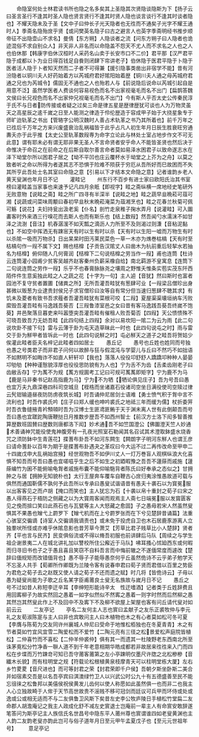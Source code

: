 <!-- { "loadSidebar": true } -->
　　命隐室何处士林君读书所也隐之名多矣其上圣隐其次贤隐谈隐斯为下【扬子云曰圣言圣行不逢其时圣人隐也贤言贤行不逢其时贤人隐也谈言谈行不逢其时谈者隐也】不耀天隐未及于圣【文中子曰仲长子光天隐者也无徃而不通矣子光字不耀王通时人】季斋名隐殆庻乎贤【或问樊英名隐子曰古之避言人也英字季斋明经书推步顺帝征不出隐壶山不求名】曼倩【东方朔】人隐谈者之流【问东方朔子曰人隐者也诡迹混俗不求自别众人】非天非人非名而以命隐盖不怨天不尤人而不求名之人也之人也伯休那【韩康字伯休汉桓时人采药名山卖于长安市口不二价】君平那【汉严君平隐于成都以卜为业日得百钱足自飬则闭肆下帘讲老子】伯休隐于医君平隐于卜隐于医者活人隐于卜者知天然而二子者不可得兼【援引隐事类凿出非宿学不能】昔有河汾隐者以铜川夫人好药始着方以芮城府君好隂阳始着歴【铜川夫人通之母芮城府君通之兄也为芮城令】儒固无不通也之人也殆若人与【前说隐后说命以芮城引起自是用意不泛】虽然学医者人费谈何容易视色而名不出家视毫毛而名不出门【扁鹊答魏文侯曰长兄视色而名不出家仲兄视毫毛而名不出门】今有斯人乎否太史公传秦民淳于氏不与日者防传接或者疑之过矣三命是律五星是歴律歴犹可谈也人为万物灵虽天之高星辰之逺千嵗之日至人能测之律造于伶伦歴造于容成甲子始于大挠星象专于师旷迨轨革之书出【管辂字公明汉魏时人善占术轨革之书乃其所着也】前千万年之已徃后千万年之方来兴废盛衰治乱祸福皆于此乎占凡人初生年月日辰生胜衰旺穷通夀夭亦于此乎推【太史公至轨革数叚専为命字立论此与林处士室占地步作文不可无此意】谓有耶未必有谓无耶非果无圣人不言命贤者安乎命人不能皆圣贤也然后决于命惟决于命召之在前命之在后斯自取尔善言命者莫如易泽水困君子以致命遂志水在泽下坳堂尔所以困君子居之【坳不平凹也庄云覆杯水于坳堂之上芥为之舟】以莫之致者听之命以所得为者遂其志不恐惧于险难不陨获于穷厄从吾所好而巳故困而不失其所亨此吾处士名其室曰命隐之意【引易以下才结本文命隐之意】记者谁韵乡老人黄天叟渊也年月日不记
　　灌畦记
　　州东行不百步有进士家曰欧阳氏治其书室榜曰灌畦盖当家事也来速予记凡四月余眂【即视字】畦之斋纵横一席地经史笔研外无败意物【说畦之斋】畦之所广四寻有半深半【说畦之地】畦之蔬早韭晩菘可葅可湘【说蔬或问菜味周颙曰春初早韭秋末晩菘淹菜为葅湘烹也】畦之花春兰秋菊可佩可觞【说花】夫妇持瓮出汲老奚【仆名】剖竹走泉稚子掬水弄月【说灌畦】可入圗畵客时外来酒三行嗅花而去斯人也而有斯乐也【结上数叚】然吾闻勺水濡沫不如甘泽之流澍【音注】机舂潺湲不如天瓢之滴沥人力所至不及则渴过则溓【音粘泥黏也】不如空中挥洒无有踈宻天有时以生有时以杀【天有时以生阳一嘘而万物生有时以杀隂一吸而万物杀】日出杲杲时田汚莱民菜色一草一木亦为燋巻枯槁【天有时至枯槁句作一叚不属下文】赐也桔橰【子贡告汉隂丈人曰凿木为杭前重后轻挈水若抽名为桔橰】俯仰随人几何膏润【桔橰下二句说桔橰之劳当作一叚】甫也连筒【杜诗云连筒灌小园甫少贫客吴越齐赵客秦州负薪采橡自给】南北羁游不皇寓息【连筒下二句说连筒之劳作一叚】乐乎不也春膏脉脉尧之壤周之野惟夭惟条实苞实茂东阡西陌件件生意奚独此畦之人之蔬之花【十字为一句】主人逌【音犹】然曰斯时也富者园池不复守贫者置圕【储粪之所】无所吾灌吾畦犹有葱肆可业【一叚梁吕僧珍出身甚微以贩葱为业逮贵封侯兄子求官僧珍曰汝等自有常分但当速归葱肆不聴其求】有饥未及菱者有致书吾求薤者吾灌吾畦犹有菜根可咬【二叚】夏屋渠渠壊垣纳车汚败縻毁吾灌吾畦有马逸践吾葵否【三叚鲁漆室邑之女曰昔有客马逸践吾葵吾终嵗不饱葵】井邑聚落旦暮吏来呌嚣堕突吾灌吾畦有催租人败吾菊否【四叚】天公愦愦殊不可晓吾致吾力无妨吾畦【此四句结上四叚】余对以易坎阳一隂二为云为雨【此二句说坎卦不接下句】雷与云薄于卦为屯天造草昧此一时也【此四句说屯之时】雨与雷交于卦为觧甲者皆坼此一时也【此四句说觧之时】屯必觧天之道子之畦吾将贺姑少俟灌此畦者臣夫名梓记此畦者四如居士
　　愚丘记
　　愚号也丘姓也姓同而号独也愚之号类君子而非君子问何以故醉与狂与假混沌与学婴儿与丘曰不然巧不如拙语不如黙明不如晦诈不如直人轩轩卭【我也】落落人役役卭舒舒人蹻蹻卭种种人晏晏卭劬劬【种种谨慤貌淳厚也役役思防貌有为人也】宁为舌不为齿【舌柔齿刚老子曰齿敝舌存】宁为萭不为规【萭方规圎考工记曰可规可萭萭即矩字】宁为鹿不为马【鹿是马非秦书记赵高指鹿为马】宁为不为牺【牺论俱见庄子】吾为号吾曰愚也宜万夫九鼎深巷四科司空城旦【桎梏而坐诸嘉石役诸司空坐日满役使司空赎过律云髠钳输邉昼夜防防虏夜筑长城】时吾诵仲尼居剑士语难【勇士愤气积于胷中言不流利也】时吾作裘氏吟【庄子曰郑人缓也呻吟裘氏之地祗三年而缓为儒】杖折委笄时吾衣鲁缝掖青衿顦顇时吾为汉博士生匪鸢匪鲔于天于渊未离人世有此倒颠吾而号吾曰愚也宜蹉跎陶唐鞭挞日月推数步歴吾不如西州智士【前汉方士洛下闳多智善推算歴数班固賛曰歴数则唐都洛下闳】妙术通吾不如竺国澄公【佛圗澄天竺人妙通术善诵神咒能役使鬼神腹旁有一孔夜光照室石勒闻其名召试其术澄取鉢盛水烧香咒之须防鉢中生青莲花】揲蓍布卦吾不如河东闗生【闗朗字子明河东觧人也谓王彦曰请命蓍卦以百年为期于是揲蓍布卦遇夬之革叹曰今大运不过二再传改命至甲申二十四嵗戊申大乱祸始宫掖】经世观物吾不如伊川丈人一灯万巻盲人观棋纵浪大化喜惧不知吾而号吾曰愚也宜嗟嗞乎生之后不如生之初廼暇豫之吾吾不蘧蒢而戚施【蘧蒢编竹为囷不能俯喻龟胷者戚施布囊不能仰喻駞背者陈氏曰好奉承之态似之】甘拥肿之与居【拥肿无知貌朴也】太行王屋奔车覆车自鞭古心庻归夷涂惟愚故道可载与俱然而通国靳儒不孰何予此吾所以专承曰愚叟试谐语昔有愚夫十袭石以为寳冕服以出客客见之而卢胡【掩口而笑也】主人犹忘为石【十袭以帛十重封之荀子曰宋之愚人得燕石于梧防之侧藏之以为大寳周客闻而观焉主人斋七日端冕服以发寳匮客见之俛而揜口笑曰此燕石也与瓦甓等主人大怒藏之愈固】子之愚毋若宋人然虽然叟惧其不果愚也矰弋上罻罗下【矰弋机而在上兮罻罗张而在下兮见楚辞昔诵篇】法重心骇室交徧谪【诗室人交徧谪我谪责也】或未免于投虎自卫也木石居鹿豕游离人立独羣吠所怪或亦难乎休隂息影也昔芳草今萧艾【芳草比君子贱草比小人楚辞】贤者齐【平也言与民齐】民变俱俗流或不得以脩吾初服也前讲肆后马队【周续之与学生祖企谢景夷二人在城北讲礼加以讐校所住公廨近于马队】咈耳搔心怵廹西东或何暇而归寻旧书也子之于愚且喜且笑窃不自料吾言而中悔前辙之不遂偭常度而遽改【楚辞曰偭规矩而改错偭背也】愚不辱子子能辱愚奈何乎丘虽然佹诗不云乎弟子勉学天不忘圣人共手【荀卿所作卿既为兰陵令客有说春申君曰荀子贤而君借以百里之势臣为君危之荀子去之赵既又使人请之荀子不还而遗之赋】时几将【皆佹诗云】子毋以愚为疑叟尚能为子歌之丘名某字臣甫莆良士叟无名族故与嵗月日不记
　　愚丘之号不过如昔人称短李迂辛耳【李绅短形能诗辛太　性迂嗜酒】记者类于丘姓辞费且用回寗柳子为故实然回之愚着一如字似然似不然寗之愚着一则字时然而后然柳之愚其然岂其然叟此作上不及回中不及寗下不及柳不欲屋上架屋也客有问丘请代叟对如前云云
　　二友亭记
　　亭名二友何主人志也賔曰孟献子之友乐正裘牧仲与李元礼之友荀淑陈寔与主人曰非也宾敢问主人曰木植物也木之有心者莫如松可冬可夏【李膺与陈荀为交友同许州襄城人仲尼曰受命于地惟松栢独也在冬夏青青】木之有节者莫如竹宜风宜雪二陶爱松而不爱竹【二陶元亮有三径之松景爱松声庭院皆植松】二仲喜竹而不喜松【二仲羊仲裘仲】俱有其一而遗其一杜陵野老东西南北所至诛茅覔松分竹净香一聨人道不到千年老意相期华皓成都若非故居来徃徃来入门而四松在步堞而万竹踈竒可知已吾守莆客莆第之左小亭踈明仅墨尺许牎之北松槮槮【音纎木长貌】而有柱明堂之规【符载论松根植黄泉枝摩青天可以柱明堂栋大厦】左右乡竹畟畟【音尺进也】而可等封君之荣【封君荣即千户侯】吾朝夕斯坐卧斯二美合并如宿素交吾是以名吾亭宾曰淇澳绿竹卫人以兴武公时公九十有五德盛善至民不能忘徂徕之松鲁邦以美僖侯祝侯黄发儿齿何以使人称愿如此虽然俱一也而非二也我主人心立独故畸于人侔于天节高世故贵不滛贱不移可冠剑而廷议可兵甲而环侍或处或逸或公或相无适而不与二友俱鲁卫风斯下矣昔左史李公牧庐陵日手植松竹堂扁二友命郡人胡澹庵记之我主人政成化舒不减左史賔退士岂庵前一辈主人有命賔安敢辞遂笔答问为斯亭记主人族信氏名世昌号中隐东平人莆州尊也賔谓谁四如老叟黄渊也主人韵二友韵老叟亦韵此岂可与俗子道年月日至元甲午孟夏戊子也【至元元世祖年号】
　　意足亭记

